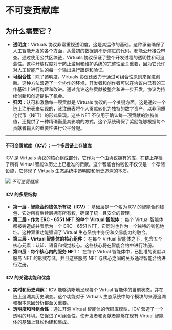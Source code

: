 # 不可变贡献库

## 为什么需要它？

- **透明度**：Virtuals 协议非常重视透明度，这是其运作的基础。这种承诺确保了人工智能开发的各个方面，从最初的数据到不断演进的代码，都能公开接受审查。通过使用公共区块链，Virtuals 协议保证了整个开发过程的透明性和可追溯性。这种开放程度对于防止滥用和维护系统的完整性至关重要，因为它允许对人工智能产生的每一个输出进行跟踪和验证。
- **可组合性**：除了透明度，Virtuals 协议还致力于通过可组合性原则来促进创新。这种方法营造了一个协作的环境，开发者和创作者可以在协议内已有的工作基础上进行构建和改进。通过允许这些贡献被整合和进一步开发，协议为持续创新和创造提供了机会。
- **归因**：认可和激励每一项贡献是 Virtuals 协议的一个关键方面。这是通过一个链上注册表来实现的，该注册表将个人贡献转化为独特的数字资产，以非同质化代币（NFT）的形式呈现。这些 NFT 不仅用于确认每一项贡献的独特价值，还提供了一种精确衡量其影响的方式。这个系统确保了奖励能够根据每个贡献者输入的重要性进行公平分配。

---

#### 不可变贡献库（ICV）：一个多层链上存储库
ICV 是 Virtuals 协议的核心组成部分，它作为一个由协议拥有的库，在链上存档了所有 Virtual 智能体历史上已批准的贡献。这个智能合约钱包不仅仅是一个存储设施，它体现了 Virtuals 生态系统中透明度和历史追溯的本质。

![](/images/virtuals/immutable-contribution-vault.png)
*不可变贡献库*

#### ICV 的多层结构
- **第一层 - 智能合约钱包所有权（ICV）**：
  基础层是一个名为 ICV 的智能合约钱包，它对所有后续层拥有所有权，确保了统一且安全的管理。
- **第二层 - 作为 ERC - 6551 NFT 的单个 Virtual 智能体**：
  每个 Virtual 智能体都被铸造成并表示为一个 ERC - 6551 NFT，它同时也作为一个独特的钱包地址。这种双重功能强调了 Virtual 生态系统中身份和交易能力的融合。
- **第三层 - Virtual 智能体的核心组件**：
  在每个 Virtual 智能体之下，包含五个核心元素：认知、语音和视觉核心。这些核心将在智能合约中进行注册。
- **第四层 - 每个核心内的服务 NFT**：
  在每个 Virtual 智能体中，已批准的贡献以服务 NFT 的形式存储，并且这些服务 NFT 与核心之间的关系通过智能合约进行注册。

#### ICV 的关键功能和优势
- **实时和历史洞察**：ICV 能够清晰地呈现每个 Virtual 智能体的当前状态，并在链上追溯其历史演变。这个功能对于 Virtuals 生态系统中每个模块的来源追溯和根本原因分析都至关重要。
- **透明度和可组合性**：通过开源 Virtual 智能体的代码库模型，ICV 营造了一个透明的环境。它促进了可组合性，使开发者和贡献者能够在现有 Virtual 智能体的基础上轻松构建和集成。
